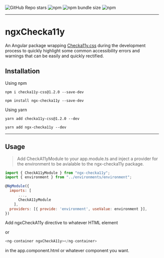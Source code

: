 ![GitHub Repo stars](https://img.shields.io/github/stars/AlaaEl-DinAhmed/ngx-checka11y?style=social) ![npm](https://img.shields.io/npm/v/ngx-checka11y) ![npm bundle size](https://img.shields.io/bundlephobia/min/ngx-checka11y) ![npm](https://img.shields.io/npm/dw/ngx-checka11y)

---

# ngxChecka11y

An Angular package wrapping [Checka11y.css](https://github.com/jackdomleo7/Checka11y.css "Checka11y.css") during the development process to quickly highlight some common accessibility errors and warnings that can be easily and quickly rectified.

## Installation

Using npm

`npm i checka11y-css@1.2.0 --save-dev`

`npm install ngx-checka11y --save-dev`

Using yarn

`yarn add checka11y-css@1.2.0 --dev`

`yarn add ngx-checka11y --dev`

---

## Usage

> Add CheckA11yModule to your app.module.ts and inject a provider for the environment to be avialable to the ngx-checka11y package.

```javascript
import { CheckA11yModule } from "ngx-checka11y";
import { environment } from "../environments/environment";
```

```javascript
@NgModule({
  imports: [
      ...,
      CheckA11yModule
    ],
  providers: [{ provide: 'environment', useValue: environment }],
})
```

Add ngxCheckA11y directive to whatever HTML element

or

```javascript
<ng-container ngxCheckA11y></ng-container>
```

in the app.component.html or whatever component you want.
